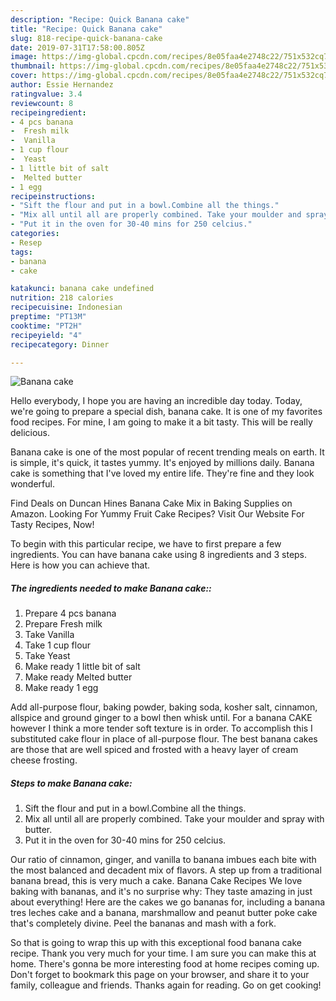 ```yaml
---
description: "Recipe: Quick Banana cake"
title: "Recipe: Quick Banana cake"
slug: 818-recipe-quick-banana-cake
date: 2019-07-31T17:58:00.805Z
image: https://img-global.cpcdn.com/recipes/8e05faa4e2748c22/751x532cq70/banana-cake-recipe-main-photo.jpg
thumbnail: https://img-global.cpcdn.com/recipes/8e05faa4e2748c22/751x532cq70/banana-cake-recipe-main-photo.jpg
cover: https://img-global.cpcdn.com/recipes/8e05faa4e2748c22/751x532cq70/banana-cake-recipe-main-photo.jpg
author: Essie Hernandez
ratingvalue: 3.4
reviewcount: 8
recipeingredient:
- 4 pcs banana
-  Fresh milk
-  Vanilla
- 1 cup flour
-  Yeast
- 1 little bit of salt
-  Melted butter
- 1 egg
recipeinstructions:
- "Sift the flour and put in a bowl.Combine all the things."
- "Mix all until all are properly combined. Take your moulder and spray with butter."
- "Put it in the oven for 30-40 mins for 250 celcius."
categories:
- Resep
tags:
- banana
- cake

katakunci: banana cake undefined
nutrition: 218 calories
recipecuisine: Indonesian
preptime: "PT13M"
cooktime: "PT2H"
recipeyield: "4"
recipecategory: Dinner

---
```



![Banana cake](https://img-global.cpcdn.com/recipes/8e05faa4e2748c22/751x532cq70/banana-cake-recipe-main-photo.jpg)

Hello everybody, I hope you are having an incredible day today. Today, we're going to prepare a special dish, banana cake. It is one of my favorites food recipes. For mine, I am going to make it a bit tasty. This will be really delicious.

Banana cake is one of the most popular of recent trending meals on earth. It is simple, it's quick, it tastes yummy. It's enjoyed by millions daily. Banana cake is something that I've loved my entire life. They're fine and they look wonderful.

Find Deals on Duncan Hines Banana Cake Mix in Baking Supplies on Amazon. Looking For Yummy Fruit Cake Recipes? Visit Our Website For Tasty Recipes, Now!


To begin with this particular recipe, we have to first prepare a few ingredients. You can have banana cake using 8 ingredients and 3 steps. Here is how you can achieve that.

##### The ingredients needed to make Banana cake::

1. Prepare 4 pcs banana
1. Prepare  Fresh milk
1. Take  Vanilla
1. Take 1 cup flour
1. Take  Yeast
1. Make ready 1 little bit of salt
1. Make ready  Melted butter
1. Make ready 1 egg


Add all-purpose flour, baking powder, baking soda, kosher salt, cinnamon, allspice and ground ginger to a bowl then whisk until. For a banana CAKE however I think a more tender soft texture is in order. To accomplish this I substituted cake flour in place of all-purpose flour. The best banana cakes are those that are well spiced and frosted with a heavy layer of cream cheese frosting. 

##### Steps to make Banana cake:

1. Sift the flour and put in a bowl.Combine all the things.
1. Mix all until all are properly combined. Take your moulder and spray with butter.
1. Put it in the oven for 30-40 mins for 250 celcius.


Our ratio of cinnamon, ginger, and vanilla to banana imbues each bite with the most balanced and decadent mix of flavors. A step up from a traditional banana bread, this is very much a cake. Banana Cake Recipes We love baking with bananas, and it&#39;s no surprise why: They taste amazing in just about everything! Here are the cakes we go bananas for, including a banana tres leches cake and a banana, marshmallow and peanut butter poke cake that&#39;s completely divine. Peel the bananas and mash with a fork. 

So that is going to wrap this up with this exceptional food banana cake recipe. Thank you very much for your time. I am sure you can make this at home. There's gonna be more interesting food at home recipes coming up. Don't forget to bookmark this page on your browser, and share it to your family, colleague and friends. Thanks again for reading. Go on get cooking!
